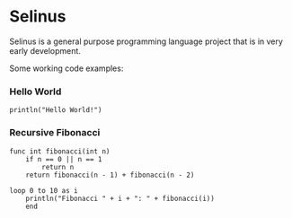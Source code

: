 # Selinus

Selinus is a general purpose programming language project that is in very early development.

Some working code examples:

### Hello World
```selinus
println("Hello World!")
```

### Recursive Fibonacci
```selinus
func int fibonacci(int n)
	if n == 0 || n == 1
		return n
	return fibonacci(n - 1) + fibonacci(n - 2)

loop 0 to 10 as i
	println("Fibonacci " + i + ": " + fibonacci(i))
	end
```